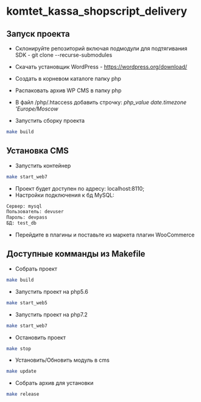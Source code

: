 # komtet_kassa_shopscript_delivery

## Запуск проекта

* Склонируйте репозиторий включая подмодули для подтягивания SDK - git clone --recurse-submodules
* Скачать установщик WordPress - https://wordpress.org/download/
* Cоздать в корневом каталоге папку php
* Распаковать архив WP CMS в папку php
* В файл /php/.htaccess добавить строчку: *php_value date.timezone 'Europe/Moscow*

* Запустить сборку проекта
```sh
make build
```

## Установка CMS
* Запустить контейнер
```sh
make start_web7
```

* Проект будет доступен по адресу: localhost:8110;
* Настройки подключения к бд MySQL:
```sh
Сервер: mysql
Пользователь: devuser
Пароль: devpass
БД: test_db
```
* Перейдите в плагины и поставьте из маркета плагин WooCommerce

## Доступные комманды из Makefile

* Собрать проект
```sh
make build
```
* Запустить проект на php5.6
```sh
make start_web5
```

* Запустить проект на php7.2
```sh
make start_web7
```

* Остановить проект
```sh
make stop
```

* Установить/Обновить модуль в cms
```sh
make update
```

* Собрать архив для установки
```sh
make release
```
